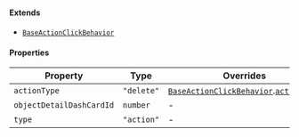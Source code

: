 #### Extends

* [`BaseActionClickBehavior`](BaseActionClickBehavior.md)

#### Properties

| Property                                                     | Type       | Overrides                                                                                                     | Inherited from                                                                                    |
| ------------------------------------------------------------ | ---------- | ------------------------------------------------------------------------------------------------------------- | ------------------------------------------------------------------------------------------------- |
| <a id="actiontype"></a> `actionType`                         | `"delete"` | [`BaseActionClickBehavior`](BaseActionClickBehavior.md).[`actionType`](BaseActionClickBehavior.md#actiontype) | -                                                                                                 |
| <a id="objectdetaildashcardid"></a> `objectDetailDashCardId` | `number`   | -                                                                                                             | -                                                                                                 |
| <a id="type"></a> `type`                                     | `"action"` | -                                                                                                             | [`BaseActionClickBehavior`](BaseActionClickBehavior.md).[`type`](BaseActionClickBehavior.md#type) |
